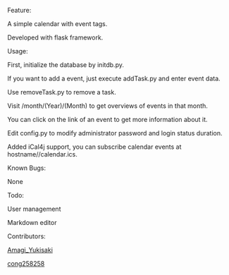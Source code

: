 Feature:

A simple calendar with event tags.

Developed with flask framework.

Usage:

First, initialize the database by initdb.py.

If you want to add a event, just execute addTask.py and enter event data.

Use removeTask.py to remove a task.

Visit /month/(Year)/(Month) to get overviews of events in that month.

You can click on the link of an event to get more information about it.

Edit config.py to modify administrator password and login status duration.

Added iCal4j support, you can subscribe calendar events at hostname//calendar.ics.

Known Bugs:

None

Todo:

User management

Markdown editor

Contributors:

[Amagi_Yukisaki](https://gitee.com/Amagi_Yukisaki)

[cong258258](https://gitee.com/cong258258)